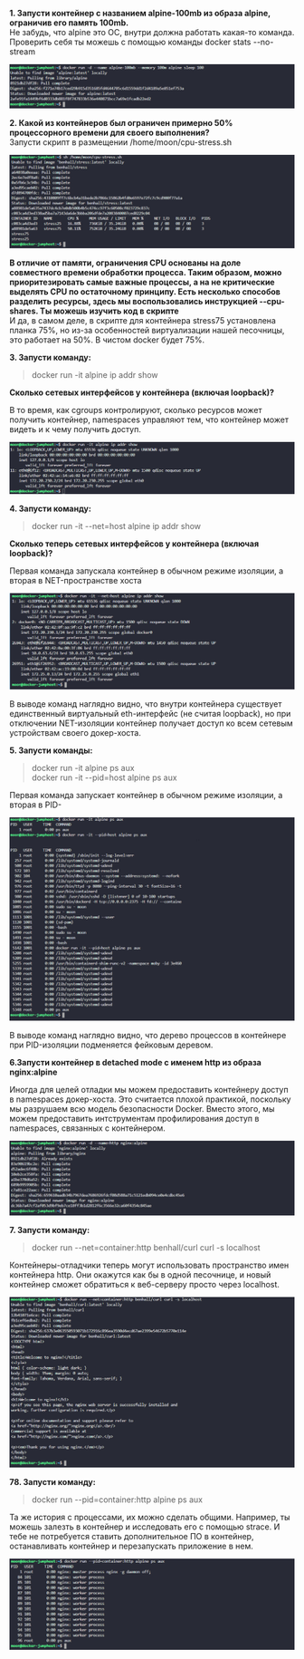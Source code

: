 **1. Запусти контейнер с названием alpine-100mb из образа alpine, ограничив его память 100mb.**  
Не забудь, что alpine это ОС, внутри должна работать какая-то команда.  
Проверить себя ты можешь с помощью команды docker stats --no-stream  
  
![](images/20230127125848.png)  

**2. Какой из контейнеров был ограничен примерно 50% процессорного времени для своего выполнения?**  
Запусти скрипт в размещении /home/moon/cpu-stress.sh  
  
![](images/20230127130112.png)  


**В отличие от памяти, ограничения CPU основаны на доле совместного времени обработки процесса. Таким образом, можно приоритезировать самые важные процессы, а на не критические выделять CPU по остаточному принципу. Есть несколько способов разделить ресурсы, здесь мы воспользовались инструкцией --cpu-shares. Ты можешь изучить код в скрипте**  
И да, в самом деле, в скрипте для контейнера stress75 установлена планка 75%, но из-за особенностей виртуализации нашей песочницы, это работает на 50%. В чистом docker будет 75%.
  
**3. Запусти команду:** 
> docker run -it alpine ip addr show  
  
**Сколько сетевых интерфейсов у контейнера (включая loopback)?**
  
В то время, как cgroups контролируют, сколько ресурсов может получить контейнер, namespaces управляют тем, что контейнер может видеть и к чему получить доступ.

![](images/20230127130409.png)  

**4. Запусти команду:**  
> docker run -it --net=host alpine ip addr show  

**Сколько теперь сетевых интерфейсов у контейнера (включая loopback)?**

 Первая команда запускала контейнер в обычном режиме изоляции, а вторая в NET-пространстве хоста  

![](images/20230127130545.png)  
  
В выводе команд наглядно видно, что внутри контейнера существует единственный виртуальный eth-интерфейс (не считая loopback), но при отключении NET-изоляции контейнер получает доступ ко всем сетевым устройствам своего докер-хоста.

**5. Запусти команды:**  
>docker run -it alpine ps aux  
> docker run -it --pid=host alpine ps aux  
  
Первая команда запускает контейнер в обычном режиме изоляции, а вторая в PID-

![](images/20230127130740.png)  
  
В выводе команд наглядно видно, что дерево процессов в контейнере при PID-изоляции подменяется фейковым деревом.  

**6.Запусти контейнер в detached mode с именем http из образа nginx:alpine**  
  
Иногда для целей отладки мы можем предоставить контейнеру доступ в namespaces докер-хоста. Это считается плохой практикой, поскольку мы разрушаем всю модель безопасности Docker. Вместо этого, мы можем предоставить интструментам профилирования доступ в namespaces, связанных с контейнером.  

![](images/20230127130938.png)  
  
**7. Запусти команду:**  
> docker run --net=container:http benhall/curl curl -s localhost
  
Контейнеры-отладчики теперь могут использовать пространство имен контейнера http. Они окажутся как бы в одной песочнице, и новый контейнер сможет обратиться к веб-серверу просто через localhost.  
  
![](images/20230127131148.png)    

**78. Запусти команду:**  
> docker run --pid=container:http alpine ps aux
  
Та же история с процессами, их можно сделать общими. Например, ты можешь залезть в контейнер и исследовать его с помощью strace. И тебе не потребуется ставить дополнительное ПО в контейнер, останавливать контейнер и перезапускать приложение в нем.

![](images/20230127131244.png)  

